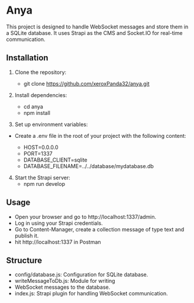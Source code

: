# Anya

This project is designed to handle WebSocket messages and store them in a SQLite database. It uses Strapi as the CMS and Socket.IO for real-time communication.

## Installation
1. Clone the repository:

    - git clone https://github.com/xeroxPanda32/anya.git

2. Install dependencies:
    - cd anya
    - npm install

3. Set up environment variables:
- Create a .env file in the root of your project with the following content:

  - HOST=0.0.0.0
  - PORT=1337
  - DATABASE_CLIENT=sqlite
  - DATABASE_FILENAME=../../database/mydatabase.db

4. Start the Strapi server:
   - npm run develop

## Usage   
- Open your browser and go to http://localhost:1337/admin.
- Log in using your Strapi credentials.
- Go to Content-Manager, create a collection message of type text and publish it.
- hit http://localhost:1337 in Postman


## Structure
- config/database.js: Configuration for SQLite database.
- writeMessageToDb.js: Module for writing 
- WebSocket messages to the database.
- index.js: Strapi plugin for handling WebSocket communication.


